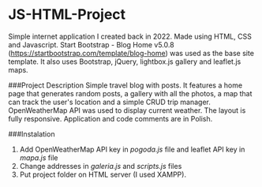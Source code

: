 # JS-HTML-Project
Simple internet application I created back in 2022. Made using HTML, CSS and Javascript. Start Bootstrap - Blog Home v5.0.8 (https://startbootstrap.com/template/blog-home) was used as the base site template. It also uses Bootstrap, jQuery, lightbox.js gallery and leaflet.js maps.

###Project Description
Simple travel blog with posts. It features a home page that generates random posts, a gallery with all the photos, a map that can track the user's location and a simple CRUD trip manager. OpenWeatherMap API was used to display current weather. The layout is fully responsive. Application and code comments are in Polish.

###Instalation
1. Add OpenWeatherMap API key in _pogoda.js_ file and leaflet API key in _mapa.js_ file
2. Change addresses in _galeria.js_ and _scripts.js_ files
3. Put project folder on HTML server (I used XAMPP). 

